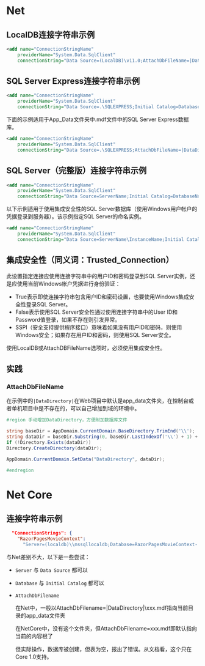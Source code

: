# Net

## LocalDB连接字符串示例

```XML
<add name="ConnectionStringName"
    providerName="System.Data.SqlClient"
    connectionString="Data Source=(LocalDB)\v11.0;AttachDbFileName=|DataDirectory|\DatabaseFileName.mdf;InitialCatalog=DatabaseName;Integrated Security=True;MultipleActiveResultSets=True" />
```

## SQL Server Express连接字符串示例

```XML
<add name="ConnectionStringName"
    providerName="System.Data.SqlClient"
    connectionString="Data Source=.\SQLEXPRESS;Initial Catalog=DatabaseName;Integrated Security=True;MultipleActiveResultSets=True"/>
```

下面的示例适用于App_Data文件夹中.mdf文件中的SQL Server Express数据库。

```XML
<add name="ConnectionStringName"
    providerName="System.Data.SqlClient"
    connectionString="Data Source=.\SQLEXPRESS;AttachDbFileName=|DataDirectory|\DatabaseFileName.mdf;Integrated Security=True;User Instance=True;MultipleActiveResultSets=True" />
```

## SQL Server（完整版）连接字符串示例

```XML
<add name="ConnectionStringName"
    providerName="System.Data.SqlClient"
    connectionString="Data Source=ServerName;Initial Catalog=DatabaseName;Integrated Security=False;User Id=userid;Password=password;MultipleActiveResultSets=True" />
```

以下示例适用于使用集成安全性的SQL Server数据库（使用Windows用户帐户的凭据登录到服务器）。该示例指定SQL Server的命名实例。

```XML
<add name="ConnectionStringName"
    providerName="System.Data.SqlClient"
    connectionString="Data Source=ServerName\InstanceName;Initial Catalog=DatabaseName;Integrated Security=True;MultipleActiveResultSets=True" />
```

## 集成安全性（同义词：Trusted_Connection）

此设置指定连接应使用连接字符串中的用户ID和密码登录到SQL Server实例，还是应使用当前Windows帐户凭据进行身份验证：

- True表示即使连接字符串包含用户ID和密码设置，也要使用Windows集成安全性登录SQL Server。
- False表示使用SQL Server安全性通过使用连接字符串中的User ID和Password值登录，如果不存在则引发异常。
- SSPI（安全支持提供程序接口）意味着如果没有用户ID和密码，则使用Windows安全；如果存在用户ID和密码，则使用SQL Server安全。

使用LocalDB或AttachDBFileName选项时，必须使用集成安全性。

## 实践

### AttachDbFileName

在示例中的`|DataDirectory|`在Web项目中默认是app_data文件夹，在控制台或者单机项目中是不存在的，可以自己增加到域的环境中。

```C#
#region 手动增加DataDirectory，方便附加数据库文件

string baseDir = AppDomain.CurrentDomain.BaseDirectory.TrimEnd('\\');
string dataDir = baseDir.Substring(0, baseDir.LastIndexOf('\\') + 1) + "data\\";
if (!Directory.Exists(dataDir))
Directory.CreateDirectory(dataDir);

AppDomain.CurrentDomain.SetData("DataDirectory", dataDir);

#endregion
```

# Net Core

## 连接字符串示例

```json
  "ConnectionStrings": {
    "RazorPagesMovieContext": 
      "Server=(localdb)\\mssqllocaldb;Database=RazorPagesMovieContext-		bc;Trusted_Connection=True;MultipleActiveResultSets=true"}
```

与Net差别不大，以下是一些尝试：

- `Server` 与 `Data Source`	都可以

- `Database` 与 `Initial Catalog`   都可以

- `AttachDbFilename`

  在Net中，一般以AttachDbFilename=|DataDirectory|\xxx.mdf指向当前目录的app_data文件夹

  在NetCore中，没有这个文件夹，但AttachDbFilename=xxx.mdf即默认指向当前的内容根了

  但实际操作，数据库被创建，但表为空，报出了错误。从文档看，这个只在Core 1.0支持。